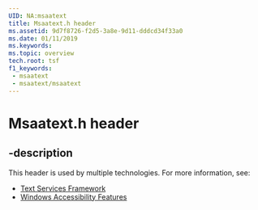 ```yaml
---
UID: NA:msaatext
title: Msaatext.h header
ms.assetid: 9d7f8726-f2d5-3a8e-9d11-dddcd34f33a0
ms.date: 01/11/2019
ms.keywords: 
ms.topic: overview
tech.root: tsf
f1_keywords:
 - msaatext
 - msaatext/msaatext
---
```


# Msaatext.h header


## -description

This header is used by multiple technologies. For more information, see:

- [Text Services Framework](../_tsf/index.md)
- [Windows Accessibility Features](../_winauto/index.md)

